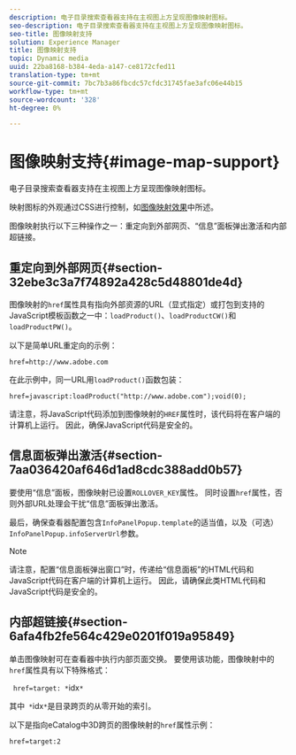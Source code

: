 ```yaml
---
description: 电子目录搜索查看器支持在主视图上方呈现图像映射图标。
seo-description: 电子目录搜索查看器支持在主视图上方呈现图像映射图标。
seo-title: 图像映射支持
solution: Experience Manager
title: 图像映射支持
topic: Dynamic media
uuid: 22ba8168-b384-4eda-a147-ce8172cfed11
translation-type: tm+mt
source-git-commit: 7bc7b3a86fbcdc57cfdc31745fae3afc06e44b15
workflow-type: tm+mt
source-wordcount: '328'
ht-degree: 0%

---
```



# 图像映射支持{#image-map-support}

电子目录搜索查看器支持在主视图上方呈现图像映射图标。

映射图标的外观通过CSS进行控制，如[图像映射效果](../../c-html5-s7-aem-asset-viewers/c-html5-20-ecatalog-viewer-about/c-html5-20-ecatalog-viewer-customizingviewer/r-html5-ecatalog-viewer-20-customize-imagemapeffect.md#reference-261df27d1ed145c882b26b88e33a0289)中所述。

图像映射执行以下三种操作之一：重定向到外部网页、“信息”面板弹出激活和内部超链接。

## 重定向到外部网页{#section-32ebe3c3a7f74892a428c5d48801de4d}

图像映射的`href`属性具有指向外部资源的URL（显式指定）或打包到支持的JavaScript模板函数之一中：`loadProduct()`、`loadProductCW()`和`loadProductPW()`。

以下是简单URL重定向的示例：

`href=http://www.adobe.com`

在此示例中，同一URL用`loadProduct()`函数包装：

`href=javascript:loadProduct("http://www.adobe.com");void(0);`

请注意，将JavaScript代码添加到图像映射的`HREF`属性时，该代码将在客户端的计算机上运行。 因此，确保JavaScript代码是安全的。

## 信息面板弹出激活{#section-7aa036420af646d1ad8cdc388add0b57}

要使用“信息”面板，图像映射已设置`ROLLOVER_KEY`属性。 同时设置`href`属性，否则外部URL处理会干扰“信息”面板弹出激活。

最后，确保查看器配置包含`InfoPanelPopup.template`的适当值，以及（可选）`InfoPanelPopup.infoServerUrl`参数。

>[!NOTE]
>
>请注意，配置“信息面板弹出窗口”时，传递给“信息面板”的HTML代码和JavaScript代码在客户端的计算机上运行。 因此，请确保此类HTML代码和JavaScript代码是安全的。

## 内部超链接{#section-6afa4fb2fe564c429e0201f019a95849}

单击图像映射可在查看器中执行内部页面交换。 要使用该功能，图像映射中的`href`属性具有以下特殊格式：

` href=target: *`idx`*`

其中` *`idx`*`是目录跨页的从零开始的索引。

以下是指向eCatalog中3D跨页的图像映射的`href`属性示例：

`href=target:2`
